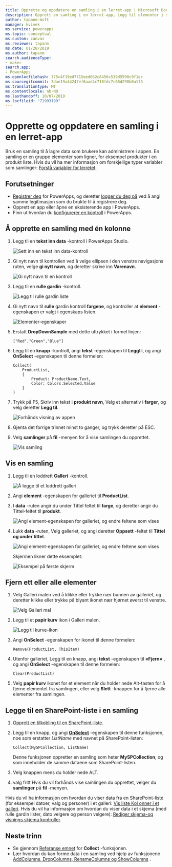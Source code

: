 ```yaml
---
title: Opprette og oppdatere en samling i en lerret-app | Microsoft Docs
description: Opprett en samling i en lerret-app, Legg til elementer i samlingen, og Fjern én eller alle elementer fra den
author: tapanm-msft
manager: kvivek
ms.service: powerapps
ms.topic: conceptual
ms.custom: canvas
ms.reviewer: tapanm
ms.date: 01/28/2019
ms.author: tapanm
search.audienceType:
- maker
search.app:
- PowerApps
ms.openlocfilehash: 375c4f19ed7715eed662c8456c539d5590c9f1ec
ms.sourcegitcommit: 7dae19a44247ef6aad4c718fdc7c68d298b0a1f3
ms.translationtype: MT
ms.contentlocale: nb-NO
ms.lasthandoff: 10/07/2019
ms.locfileid: "71993199"
---
```

# <a name="create-and-update-a-collection-in-a-canvas-app"></a>Opprette og oppdatere en samling i en lerret-app

Bruk en samling til å lagre data som brukere kan administrere i appen. En samling er en gruppe elementer som ligner, for eksempel produkter i en produkt liste. Hvis du vil ha mer informasjon om forskjellige typer variabler som samlinger: [Forstå variabler for lerretet](working-with-variables.md).

## <a name="prerequisites"></a>Forutsetninger

- [Registrer deg](../signup-for-powerapps.md) for PowerApps, og deretter [logger du deg på](https://web.powerapps.com?utm_source=padocs&utm_medium=linkinadoc&utm_campaign=referralsfromdoc) ved å angi samme legitimasjon som du brukte til å registrere deg.
- Opprett en app eller åpne en eksisterende app i PowerApps.
- Finn ut hvordan du [konfigurerer en kontroll](add-configure-controls.md) i PowerApps.

## <a name="create-a-multicolumn-collection"></a>Å opprette en samling med én kolonne

1. Legg til en **tekst inn data** -kontroll i PowerApps Studio.

    ![Sett inn en tekst inn data-kontroll](./media/create-update-collection/add-textbox.png)

1. Gi nytt navn til kontrollen ved å velge ellipsen i den venstre navigasjons ruten, velge **gi nytt navn**, og deretter skrive inn **Varenavn**.

    ![Gi nytt navn til en kontroll](./media/create-update-collection/rename-textbox.png)

1. Legg til en **rulle gardin** -kontroll.

    ![Legg til rulle gardin liste](./media/create-update-collection/add-dropdown.png)

1. Gi nytt navn til **rulle** gardin kontroll **fargene**, og kontroller at **element** -egenskapen er valgt i egenskaps listen.

    ![Elementer-egenskaper](./media/create-update-collection/items-property.png)

1. Erstatt **DropDownSample** med dette uttrykket i formel linjen:

    `["Red","Green","Blue"]`

1. Legg til en **knapp** -kontroll, angi **tekst** -egenskapen til **Legg**til, og angi **OnSelect** -egenskapen til denne formelen:

    ```powerapps-dot
    Collect(
        ProductList,
        {
            Product: ProductName.Text,
            Color: Colors.Selected.Value
        }
    )
    ```

1. Trykk på F5, Skriv inn tekst i **produkt navn**, Velg et alternativ i **farger**, og velg deretter **Legg til**.

    ![Forhånds visning av appen](./media/create-update-collection/preview-add.png)

1. Gjenta det forrige trinnet minst to ganger, og trykk deretter på ESC.

1. Velg **samlinger** på **fil** -menyen for å vise samlingen du opprettet.

    ![Vis samling](./media/create-update-collection/show-collection.png)

## <a name="show-a-collection"></a>Vis en samling

1. Legg til en loddrett **Galleri** -kontroll.

    ![Å legge til et loddrett galleri](./media/create-update-collection/add-gallery.png)

1. Angi **element** -egenskapen for galleriet til **ProductList**.

1. I **data** -ruten angir du under Tittel feltet til **farge**, og deretter angir du Tittel-feltet til **produkt**.

    ![Angi element-egenskapen for galleriet, og endre feltene som vises](./media/create-update-collection/configure-gallery.png)

1. Lukk **data** -ruten, Velg galleriet, og angi deretter **Oppsett** -feltet til **Tittel og under tittel**.

    ![Angi element-egenskapen for galleriet, og endre feltene som vises](./media/create-update-collection/change-layout.png)

    Skjermen likner dette eksemplet:

    ![Eksempel på første skjerm](./media/create-update-collection/screen-example1.png)

## <a name="remove-one-or-all-items"></a>Fjern ett eller alle elementer

1. Velg Galleri malen ved å klikke eller trykke nær bunnen av galleriet, og deretter klikke eller trykke på blyant ikonet nær hjørnet øverst til venstre.

    ![Velg Galleri mal](./media/create-update-collection/select-template.png)

1. Legg til et **papir kurv** ikon i Galleri malen.

    ![Legg til kurve-ikon](./media/create-update-collection/trash-icon.png)

1. Angi **OnSelect** -egenskapen for ikonet til denne formelen:

    `Remove(ProductList, ThisItem)`

1. Utenfor galleriet, Legg til en knapp, angi **tekst** -egenskapen til **«Fjern»** , og angi **OnSelect** -egenskapen til denne formelen:

    `Clear(ProductList)`

1. Velg **papir kurv** ikonet for et element når du holder nede Alt-tasten for å fjerne elementet fra samlingen, eller velg **Slett** -knappen for å fjerne alle elementer fra samlingen.

## <a name="put-a-sharepoint-list-into-a-collection"></a>Legge til en SharePoint-liste i en samling

1. [Opprett en tilkobling til en SharePoint-liste](connections/connection-sharepoint-online.md#create-a-connection).

1. Legg til en knapp, og angi **[OnSelect](controls/properties-core.md)** -egenskapen til denne funksjonen, noe som erstatter *ListName* med navnet på SharePoint-listen:<br>

    `Collect(MySPCollection, ListName)`

    Denne funksjonen oppretter en samling som heter **MySPCollection**, og som inneholder de samme dataene som SharePoint-listen.

1. Velg knappen mens du holder nede ALT.

1. valg fritt Hvis du vil forhånds vise samlingen du opprettet, velger du **samlinger** på **fil** -menyen.

Hvis du vil ha informasjon om hvordan du viser data fra en SharePoint-liste (for eksempel datoer, valg og personer) i et galleri: [Vis liste Kol onner i et galleri](connections/connection-sharepoint-online.md#show-list-columns-in-a-gallery). Hvis du vil ha informasjon om hvordan du viser data i et skjema (med rulle gardin lister, dato velgere og person velgere): [Rediger skjema-og visnings skjema kontroller](controls/control-form-detail.md).

## <a name="next-steps"></a>Neste trinn

- Se gjennom [Referanse emnet](functions/function-clear-collect-clearcollect.md) for **Collect** -funksjonen.
- Lær hvordan du kan forme data i en samling ved hjelp av funksjonene [AddColumns, DropColumns, RenameColumns og ShowColumns](functions/function-table-shaping.md) .
